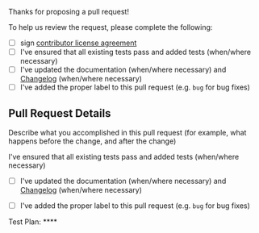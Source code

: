 Thanks for proposing a pull request!

To help us review the request, please complete the following:

- [ ] sign [contributor license agreement](https://code.facebook.com/cla)
- [ ] I've ensured that all existing tests pass and added tests (when/where necessary)
- [ ] I've updated the documentation (when/where necessary) and [Changelog](CHANGELOG.md) (when/where necessary)
- [ ] I've added the proper label to this pull request (e.g. `bug` for bug fixes)

## Pull Request Details

Describe what you accomplished in this pull request (for example, what happens before the change, and after the change)

I've ensured that all existing tests pass and added tests (when/where necessary)
- [ ] I've updated the documentation (when/where necessary) and [Changelog](CHANGELOG.md) (when/where necessary)
- [ ] I've added the proper label to this pull request (e.g. `bug` for bug fixes)


Test Plan: ****
